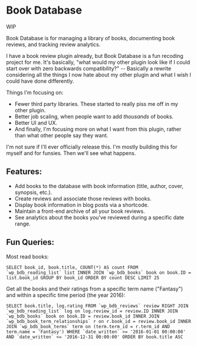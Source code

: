# Book Database

WIP

Book Database is for managing a library of books, documenting book reviews, and tracking review analytics.

I have a book review plugin already, but Book Database is a fun recoding project for me. It's basically, "what would my other plugin look like if I could start over with zero backwards compatibility?" -- Basically a rewrite considering all the things I now hate about my other plugin and what I wish I could have done differently.

Things I'm focusing on:

* Fewer third party libraries. These started to really piss me off in my other plugin.
* Better job scaling, when people want to add *thousands* of books.
* Better UI and UX.
* And finally, I'm focusing more on what I want from this plugin, rather than what other people say they want.

I'm not sure if I'll ever officially release this. I'm mostly building this for myself and for funsies. Then we'll see what happens.

## Features:

* Add books to the database with book information (title, author, cover, synopsis, etc.).
* Create reviews and associate those reviews with books.
* Display book information in blog posts via a shortcode.
* Maintain a front-end archive of all your book reviews.
* See analytics about the books you've reviewed during a specific date range.

## Fun Queries:

Most read books:

```
SELECT book_id, book.title, COUNT(*) AS count FROM `wp_bdb_reading_list` list INNER JOIN `wp_bdb_books` book on book.ID = list.book_id GROUP BY book_id ORDER BY count DESC LIMIT 25
```

Get all the books and their ratings from a specific term name ("Fantasy") and within a specific time period (the year 2016):

```
SELECT book.title, log.rating FROM `wp_bdb_reviews` review RIGHT JOIN `wp_bdb_reading_list` log on log.review_id = review.ID INNER JOIN `wp_bdb_books` book on book.ID = review.book_id INNER JOIN `wp_bdb_book_term_relationships` r on r.book_id = review.book_id INNER JOIN `wp_bdb_book_terms` term on (term.term_id = r.term_id AND term.name = 'Fantasy') WHERE `date_written` >= '2016-01-01 00:00:00' AND `date_written` <= '2016-12-31 00:00:00' ORDER BY book.title ASC
```